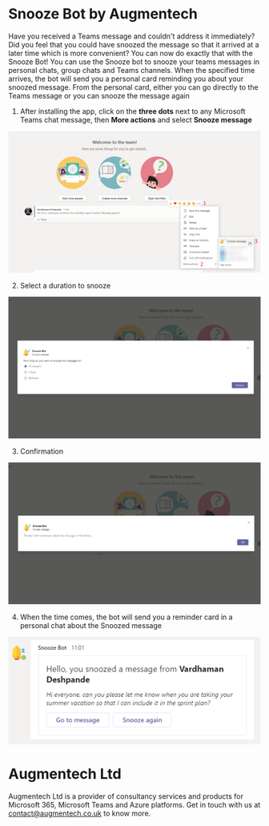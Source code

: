 # Snooze Bot by Augmentech

Have you received a Teams message and couldn't address it immediately? Did you feel that you could have snoozed the message so that it arrived at a later time which is more convenient? You can now do exactly that with the Snooze Bot! You can use the Snooze bot to snooze your teams messages in personal chats, group chats and Teams channels. When the specified time arrives,  the bot will send you a personal card reminding you about your snoozed message. From the personal card, either you can go directly to the Teams message or you can snooze the message again

1. After installing the app, click on the **three dots** next to any Microsoft Teams chat message, then **More actions** and select **Snooze message**

![Snooze teams message](/assets/1.png)

2. Select a duration to snooze

![Select a duration to snooze](/assets/2.png)

3. Confirmation

![Confirm snooze](/assets/3.png)

4. When the time comes, the bot will send you a reminder card in a personal chat about the Snoozed message

![Personal card](/assets/4.png)

# Augmentech Ltd

Augmentech Ltd is a provider of consultancy services and products for Microsoft 365, Microsoft Teams and Azure platforms. Get in touch with us at contact@augmentech.co.uk to know more.